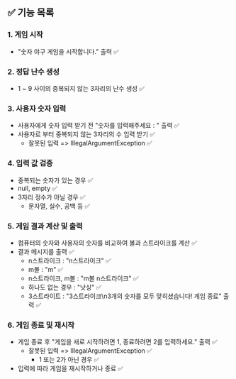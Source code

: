 ## ✅ 기능 목록

### 1. **게임 시작**

- "숫자 야구 게임을 시작합니다." 출력 ✅

### 2. **정답 난수 생성**

- ️1 ~ 9 사이의 중복되지 않는 3자리의 난수 생성 ✅

### 3. **사용자 숫자 입력**

- 사용자에게 숫자 입력 받기 전 "숫자를 입력해주세요 : " 출력 ✅
- 사용자로 부터 중복되지 않는 3자리의 수 입력 받기 ✅
    - 잘못된 입력 => IllegalArgumentException ✅

### 4. **입력 값 검증**

- 중복되는 숫자가 있는 경우 ✅
- null, empty ✅
- 3자리 정수가 아닐 경우 ✅
    - 문자열, 실수, 공백 등 ✅

### 5. **게임 결과 계산 및 출력**

- 컴퓨터의 숫자와 사용자의 숫자를 비교하여 볼과 스트라이크를 계산 ✅
- 결과 메시지를 출력 ✅
    - n스트라이크 : "n스트라이크" ✅
    - m볼 : "m" ✅
    - n스트라이크, m볼 : "m볼 n스트라이크" ✅
    - 하나도 없는 경우 : "낫싱" ✅
    - 3스트라이트 : "3스트라이크\n3개의 숫자를 모두 맞히셨습니다! 게임 종료" 출력 ✅

### 6. **게임 종료 및 재시작**

- 게임 종료 후 "게임을 새로 시작하려면 1, 종료하려면 2를 입력하세요." 출력 ✅
    - 잘못된 입력 => IllegalArgumentException ✅
        - 1 또는 2가 아닌 경우 ✅
- 입력에 따라 게임을 재시작하거나 종료 ✅
